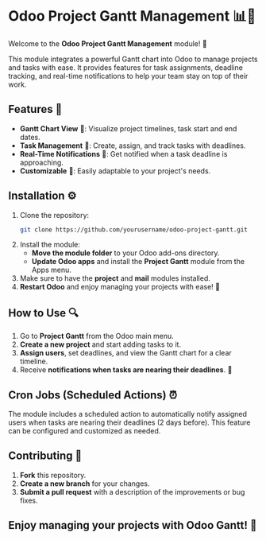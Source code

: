 # Odoo Project Gantt Management 📊🚀

Welcome to the **Odoo Project Gantt Management** module! 🎯

This module integrates a powerful Gantt chart into Odoo to manage projects and tasks with ease. It provides features for task assignments, deadline tracking, and real-time notifications to help your team stay on top of their work.

## Features 🌟
- **Gantt Chart View** 📅: Visualize project timelines, task start and end dates.
- **Task Management** 📝: Create, assign, and track tasks with deadlines.
- **Real-Time Notifications** 📧: Get notified when a task deadline is approaching.
- **Customizable** 🔧: Easily adaptable to your project's needs.

## Installation ⚙️

1. Clone the repository:
   ```bash
   git clone https://github.com/yourusername/odoo-project-gantt.git
   ```
2. Install the module:
    - **Move the module folder** to your Odoo add-ons directory.
    - **Update Odoo apps** and install the **Project Gantt** module from the Apps menu.
3. Make sure to have the **project** and **mail** modules installed.
4. **Restart Odoo** and enjoy managing your projects with ease! 🎉

## How to Use 🔍

1. Go to **Project Gantt** from the Odoo main menu.
2. **Create a new project** and start adding tasks to it.
3. **Assign users**, set deadlines, and view the Gantt chart for a clear timeline.
4. Receive **notifications when tasks are nearing their deadlines**. 🔔

## Cron Jobs (Scheduled Actions) ⏰

The module includes a scheduled action to automatically notify assigned users when tasks are nearing their deadlines (2 days before). This feature can be configured and customized as needed.

## Contributing 🤝

1. **Fork** this repository.
2. **Create a new branch** for your changes.
3. **Submit a pull request** with a description of the improvements or bug fixes.

## Enjoy managing your projects with Odoo Gantt! 🎉